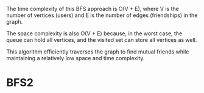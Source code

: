 The time complexity of this BFS approach is O(V + E), where V is the number of vertices (users) and E is the number of edges (friendships) in the graph.

The space complexity is also O(V + E) because, in the worst case, the queue can hold all vertices, and the visited set can store all vertices as well.

This algorithm efficiently traverses the graph to find mutual friends while maintaining a relatively low space and time complexity.





# BFS2
